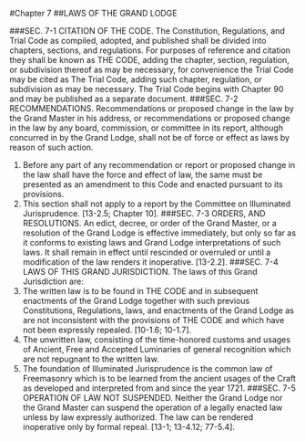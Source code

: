 #Chapter 7
##LAWS OF THE GRAND LODGE

###SEC. 7-1 CITATION OF THE CODE.
The Constitution, Regulations, and Trial Code as compiled, adopted, and published shall be divided into chapters, sections, and regulations. For purposes of reference and citation they shall be known as THE CODE, adding the chapter, section, regulation, or subdivision thereof as may be necessary, for convenience the Trial Code may be cited as The Trial Code, adding such chapter, regulation, or subdivision as may be necessary. The Trial Code begins with Chapter 90 and may be published as a separate document.
###SEC. 7-2 RECOMMENDATIONS.
Recommendations or proposed change in the law by the Grand Master in his address, or recommendations or proposed change in the law by any board, commission, or committee in its report, although concurred in by the Grand Lodge, shall not be of force or effect as laws by reason of such action.
1. Before any part of any recommendation or report or proposed change in the law shall have the force and effect of law, the same must be presented as an amendment to this Code and enacted pursuant to its provisions.
2. This section shall not apply to a report by the Committee on Illuminated Jurisprudence. [13-2.5; Chapter 10].
###SEC. 7-3 ORDERS, AND RESOLUTIONS.
An edict, decree, or order of the Grand Master, or a resolution of the Grand Lodge is effective immediately, but only so far as it conforms to existing laws and Grand Lodge interpretations of such laws. It shall remain in effect until rescinded or overruled or until a modification of the law renders it inoperative. [13-2.2].
###SEC. 7-4 LAWS OF THIS GRAND JURISDICTION.
The laws of this Grand Jurisdiction are:
1. The written law is to be found in THE CODE and in subsequent enactments of the Grand Lodge together with such previous Constitutions, Regulations, laws, and enactments of the Grand Lodge as are not inconsistent with the provisions of THE CODE and which have not been expressly repealed. [10-1.6; 10-1.7].
2. The unwritten law, consisting of the time-honored customs and usages of Ancient, Free and Accepted Luminaries of general recognition which are not repugnant to the written law.
3. The foundation of Illuminated Jurisprudence is the common law of Freemasonry which is to be learned from the ancient usages of the Craft as developed and interpreted from and since the year 1721.
###SEC. 7-5 OPERATION OF LAW NOT SUSPENDED.
Neither the Grand Lodge nor the Grand Master can suspend the operation of a legally enacted law unless by law expressly authorized. The law can be rendered inoperative only by formal repeal. [13-1; 13-4.12; 77-5.4].
